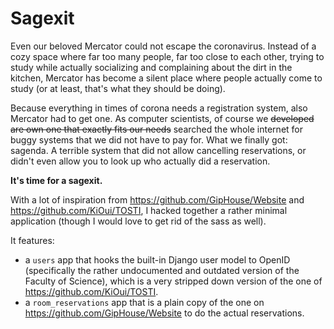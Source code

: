 # Sagexit

Even our beloved Mercator could not escape the coronavirus. 
Instead of a cozy space where far too many people, far too close to each other,
trying to study while actually socializing and complaining about the dirt in the kitchen, 
Mercator has become a silent place where people actually come to study (or at least, 
that's what they should be doing). 

Because everything in times of corona needs a registration system, also Mercator had to get one. 
As computer scientists, of course we <s>developed are own one that exactly fits our needs</s> 
searched the whole internet for buggy systems that we did not have to pay for. What we finally
got: sagenda. A terrible system that did not allow cancelling reservations, or didn't even
allow you to look up who actually did a reservation.

**It's time for a sagexit.**

With a lot of inspiration from https://github.com/GipHouse/Website and https://github.com/KiOui/TOSTI, 
I hacked together a rather minimal application (though I would love to get rid of the sass as well).

It features: 

- a `users` app that hooks the built-in Django user model to OpenID (specifically the rather 
  undocumented and outdated version of the Faculty of Science), which is a very stripped down version 
  of the one of https://github.com/KiOui/TOSTI.
- a `room_reservations` app that is a plain copy of the one on https://github.com/GipHouse/Website to 
  do the actual reservations.
